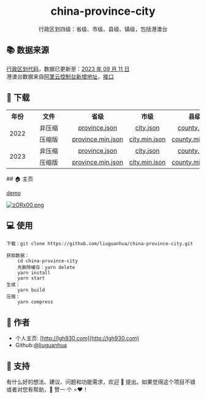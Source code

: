 # <h1 align="center">china-province-city</h1>

<p align="center">
  行政区划四级：省级、市级、县级、镇级，包括港澳台
</p>

## 📚 数据来源

[行政区划代码](http://www.stats.gov.cn/sj/tjbz/qhdm/)，数据已更新至：[2023 年 09 月 11 日](http://www.stats.gov.cn/sj/tjbz/tjyqhdmhcxhfdm/2023/index.html)<br />
港澳台数据来自[阿里云控制台新增地址](https://account.console.aliyun.com/v2/#/basic-info/address)，[接口](https://query.aliyun.com/rest/sell.getDivisions)

## 📖 下载
<table>
  <tr>
    <th align="center">年份</th>
    <th align="center" style="min-width: 90px;">文件</th>
    <th align="center">省级</th>
    <th align="center">市级</th>
    <th align="center">县级</th>
    <th align="center">镇级</th>
    <th align="center">港澳台1级</th>
    <th align="center">港澳台2级</th>
    <th align="center">港澳台3级</th>
    <th align="center">总数据</th>
  </tr>
  <tr>
      <td align="center" rowspan="2">2022</td>
      <td align="center">非压缩</td>
      <td align="center"><a href="https://github.com/liuguanhua/china-province-city/blob/master/data/2022/province.json">province.json</a></td>
      <td align="center"><a href="https://github.com/liuguanhua/china-province-city/blob/master/data/2022/city.json">city.json</a></td>
      <td align="center"><a href="https://github.com/liuguanhua/china-province-city/blob/master/data/2022/county.json">county.json</a></td>
      <td align="center"><a href="https://github.com/liuguanhua/china-province-city/blob/master/data/2022/town.json">town.json</a></td>
      <td align="center"><a href="https://github.com/liuguanhua/china-province-city/blob/master/data/2022/hmt_1.json">hmt_1.json</a></td>
      <td align="center"><a href="https://github.com/liuguanhua/china-province-city/blob/master/data/2022/hmt_2.json">hmt_2.json</a></td>
      <td align="center"><a href="https://github.com/liuguanhua/china-province-city/blob/master/data/2022/hmt_3.json">hmt_3.json</a></td>
      <td align="center"><a href="https://github.com/liuguanhua/china-province-city/blob/master/data/2022/tree.json">tree.json</a></td>
  </tr>
  <tr>
    <td align="center">压缩版</td>
    <td align="center"><a href="https://github.com/liuguanhua/china-province-city/blob/master/data/2022/province.min.json">province.min.json</a></td>
    <td align="center"><a href="https://github.com/liuguanhua/china-province-city/blob/master/data/2022/city.min.json">city.min.json</a></td>
    <td align="center"><a href="https://github.com/liuguanhua/china-province-city/blob/master/data/2022/county.min.json">county.min.json</a></td>
    <td align="center"><a href="https://github.com/liuguanhua/china-province-city/blob/master/data/2022/town.min.json">town.min.json</a></td>
    <td align="center"><a href="https://github.com/liuguanhua/china-province-city/blob/master/data/2022/hmt_1.min.json">hmt_1.min.json</a></td>
    <td align="center"><a href="https://github.com/liuguanhua/china-province-city/blob/master/data/2022/hmt_2.min.json">hmt_2.min.json</a></td>
    <td align="center"><a href="https://github.com/liuguanhua/china-province-city/blob/master/data/2022/hmt_3.min.json">hmt_3.min.json</a></td>
    <td align="center"><a href="https://github.com/liuguanhua/china-province-city/blob/master/data/2022/tree.min.json">tree.min.json</a></td>
  </tr>
  <tr>
      <td align="center" rowspan="2">2023</td>
      <td align="center">非压缩</td>
      <td align="center"><a href="https://github.com/liuguanhua/china-province-city/blob/master/data/2023/province.json">province.json</a></td>
      <td align="center"><a href="https://github.com/liuguanhua/china-province-city/blob/master/data/2023/city.json">city.json</a></td>
      <td align="center"><a href="https://github.com/liuguanhua/china-province-city/blob/master/data/2023/county.json">county.json</a></td>
      <td align="center"><a href="https://github.com/liuguanhua/china-province-city/blob/master/data/2023/town.json">town.json</a></td>
      <td align="center"><a href="https://github.com/liuguanhua/china-province-city/blob/master/data/2023/hmt_1.json">hmt_1.json</a></td>
      <td align="center"><a href="https://github.com/liuguanhua/china-province-city/blob/master/data/2023/hmt_2.json">hmt_2.json</a></td>
      <td align="center"><a href="https://github.com/liuguanhua/china-province-city/blob/master/data/2023/hmt_3.json">hmt_3.json</a></td>
      <td align="center"><a href="https://github.com/liuguanhua/china-province-city/blob/master/data/2023/tree.json">tree.json</a></td>
  </tr>
  <tr>
    <td align="center">压缩版</td>
    <td align="center"><a href="https://github.com/liuguanhua/china-province-city/blob/master/data/2023/province.min.json">province.min.json</a></td>
    <td align="center"><a href="https://github.com/liuguanhua/china-province-city/blob/master/data/2023/city.min.json">city.min.json</a></td>
    <td align="center"><a href="https://github.com/liuguanhua/china-province-city/blob/master/data/2023/county.min.json">county.min.json</a></td>
    <td align="center"><a href="https://github.com/liuguanhua/china-province-city/blob/master/data/2023/town.min.json">town.min.json</a></td>
    <td align="center"><a href="https://github.com/liuguanhua/china-province-city/blob/master/data/2023/hmt_1.min.json">hmt_1.min.json</a></td>
    <td align="center"><a href="https://github.com/liuguanhua/china-province-city/blob/master/data/2023/hmt_2.min.json">hmt_2.min.json</a></td>
    <td align="center"><a href="https://github.com/liuguanhua/china-province-city/blob/master/data/2023/hmt_3.min.json">hmt_3.min.json</a></td>
    <td align="center"><a href="https://github.com/liuguanhua/china-province-city/blob/master/data/2023/tree.min.json">tree.min.json</a></td>
  </tr>
</table>
## 🏠 主页

[demo](https://github.com/liuguanhua/china-province-city/blob/master/index.html)

[![zORx00.png](https://s1.ax1x.com/2022/12/21/zORx00.png)](https://imgse.com/i/zORx00)

## 💻 使用

```
下载：git clone https://github.com/liuguanhua/china-province-city.git

获取数据：
    cd china-province-city
    先删除缓存：yarn delete
    yarn install
    yarn start
生成：
    yarn build
压缩：
    yarn compress
```

## 👤 作者

- 个人主页: [http://lgh930.com](http://lgh930.com)
- Github:[@liuguanhua](https://github.com/liguanhua)

## 🤝 支持

有什么好的想法、建议、问题和功能需求，欢迎 👋 提出。如果觉得这个项目不错或者对您有帮助，👏 赞一 个 ⭐️❤️！

